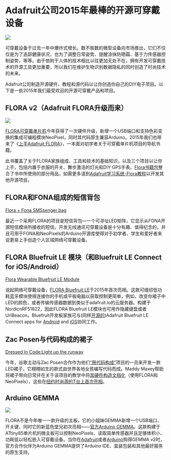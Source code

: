 Adafruit公司2015年最棒的开源可穿戴设备
======================================
![](https://opensource.com/sites/default/files/styles/image-full-size/public/images/life/osdc-open-source-yearbook-lead9.png?itok=txmvl1Mq)

可穿戴设备于过去一年中爆炸式增长。数不胜数的微型设备向市场推出，它们不仅仅是为了追踪健康状况，也为了调整日常姿势、提醒涂抹防晒霜、基于力传感器控制姿势，等等。由于依附于人体的技术相比以往更加无处不在，拥有开发可穿戴技术的开源工具更加重要，所以我们在维护生物识别数据隐私的同时创造了时尚技术的未来。

Adafruit公司制造开源硬件、教程和源代码以让你创造你自己的DIY电子项目。以下是一些2015年我们最受欢迎的开源可穿戴产品和项目。


FLORA v2（Adafruit FLORA升级而来）
---------------------------------
![](https://opensource.com/sites/default/files/adafruitflorabookpack.jpg)

[FLORA可穿戴单片机](https://www.adafruit.com/products/659)今年获得了一次硬件升级，新增一个USB端口和支持色彩变换的集成可编程模块NeoPixel，同时其代码原生兼容Arduino。2015年我们也带来了《[上手Adafruit FLORA](https://www.adafruit.com/products/1839)》，一本面对初学者关于可穿戴单片机项目的导航书籍。

此书覆盖了关于FLORA家族组成、工具和技术的基础知识，以及三个项目以让你上手，包括内置于衣服的开关、舞步激活的灯光和DIY GPS手表。[Flora书籍包](https://www.adafruit.com/products/2404)整合了书中所使用的部分用品，如需更多请到[Adafruit学习系统-Flora教程](https://learn.adafruit.com/category/flora)以开发其他开源项目。

FLORA和FONA组成的短信背包
-------------------------

[Flora + Fona SMSsenger bag](https://youtu.be/cUDo4xzv70E)

最近一个采用FLORA的项目是短信背包—一个可寻址LED矩阵，它显示从FONA开源短信模块所接收的短信。开发无线通讯可穿戴设备是十分有趣、值得纪念的，并且可用于FONA和NeoPixels的Arduino开源库使得对于初学者、学生和爱好者来说更易上手创造个人区域网络可穿戴设备。

FLORA Bluefruit LE 模块（和Bluefruit LE Connect for iOS/Android）
----------------------------------------------------------------

[Flora Wearable Bluefruit LE Module](https://youtu.be/vKRa42ZugG0)

说起网络可穿戴设备，[FLORA Bluefruit LE](https://www.adafruit.com/products/2487)于2015年首次亮相。这款可缝纫低功耗蓝牙模块使得连接你的手机或平板电脑以获取控制更简单，例如，改变你裙子中LED的颜色，或者传输传感器数据到类似于adafruit.io的云服务器。构建于NordicnRF51822，因此FLORA Bluefruit LE模块也可用作隐藏键盘或者UriBeacon。Bluefruit开发板家族可与(同样[开源的](https://github.com/adafruit?utf8%3D%25E2%259C%2593%26query%3Dbluefruit_le_connect))Adafruit Bluefruit LE Connect apps for [Android](https://play.google.com/store/apps/details?id=com.adafruit.bluefruit.le.connect) and [iOS](https://itunes.apple.com/us/app/adafruit-bluefruit-le-connect/id830125974)协同工作。


Zac Posen与代码构成的裙子
---------------------------

[Dressed In Code:Light up the runway](https://youtu.be/rNtWlVP5qrs)

今年，谷歌主动与Zac Posen合作作为他们[“用代码构成”](https://www.madewithcode.com/)项目的一员来开发一款LED裙子，它栩栩如生的款式由世界各地女孩编写代码而成。Maddy Maxey帮助将裙子带向日常并在关于该项目的教学中将[其硬件构造文档化](http://www.instructables.com/id/Make-a-Runway-Ready-Programmable-LED-Matrix-Dress/?ALLSTEPS&sa=D&usg=AFQjCNFA7DchWaPAdk8jA8aLO5gef9Rl0w)（使用FLORA和NeoPixels），这些在[纽约时尚周的T台上首次亮相](https://blog.adafruit.com/2015/09/16/how-to-make-a-runway-ready-programmable-led-matrix-dress-zac_posen-madewithcode-thecrated-wearablewednesday/)。


Arduino GEMMA
-------------
![](https://opensource.com/sites/default/files/arduinogemma.jpg)

FLORA不是今年唯一一款升级的主板，它的小姐妹GEMMA新增一个USB端口、开关键，同时它的新蓝色堂兄初次亮相——[官方Arduino GEMMA](https://www.arduino.cc/en/Main/ArduinoGemma)。这款构建于ATtiny85单片机的微主板可以控制NeoPixels、读取简单传感器并且足够体积小、功耗低以轻松嵌入可穿戴设备。当你在[Adafruit](https://www.adafruit.com/products/1222)或者[Arduino](https://www.adafruit.com/products/2470)购得GEMMA v2时，官方合作伙伴为Arduino GEMMA提供了Arduino IDE、盒装包装和其他最好服务的原生支持。
